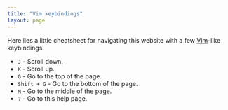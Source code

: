 ```yaml
---
title: "Vim keybindings"
layout: page
---
```


Here lies a little cheatsheet for navigating this website with a few [Vim](http://www.vim.org/ "Vim")-like keybindings.

- `J` - Scroll down.
- `K` - Scroll up.
- `G` - Go to the top of the page.
- `Shift + G` - Go to the bottom of the page.
- `M` - Go to the middle of the page.
- `?` - Go to this help page.
